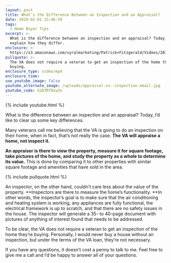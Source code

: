 ```yaml
---
layout: post
title: What’s the Difference Between an Inspection and an Appraisal?
date: 2018-02-01 15:46:59
tags:
  - Home Buyer Tips
excerpt: >-
  What is the difference between an inspection and an appraisal? Today, I’ll
  explain how they differ.
enclosure: >-
  https://s3.amazonaws.com/vyralmarketing/Patrick+Fitzgerald/Videos/2018/February/The+VA+Loan+Guy-+Whats+the+Difference+Between+an+Inspection+and+an+Appraisal%253F.mp4
pullquote: >-
  The VA does not require a veteran to get an inspection of the home they’re
  buying.
enclosure_type: video/mp4
enclosure_time:
use_youtube_image: false
youtube_alternate_image: /uploads/appraisal-vs--inspection-email.jpg
youtube_code: G283RfQsw2o
---
```



{% include youtube.html %}

What is the difference between an inspection and an appraisal? Today, I’d like to clear up some key differences.

Many veterans call me believing that the VA is going to do an inspection on their home, when in fact, that’s not really the case. **The VA will appraise a home, not inspect it.**

**An appraiser is there to view the property, measure it for square footage, take pictures of the home, and study the property as a whole to determine its value.** This is done by comparing it to other properties with similar square footage and amenities that have sold in the area.

{% include pullquote.html %}

An inspector, on the other hand, couldn’t care less about the value of the property. **Inspectors are there to measure the home’s functionality.&nbsp;**In other words, the inspector’s goal is to make sure that the air conditioning and heating system is working, any appliances are fully functional, the electrical framework is up to scratch, and that there are no safety issues in the house. The inspector will generate a 35- to 40-page document with pictures of anything of interest found that needs to be addressed.

To be clear, the VA does not require a veteran to get an inspection of the home they’re buying. Personally, I would never buy a house without an inspection, but under the terms of the VA loan, they’re not necessary.

If you have any questions, it doesn’t cost a penny to talk to me. Feel free to give me a call and I’d be happy to answer all of your questions.